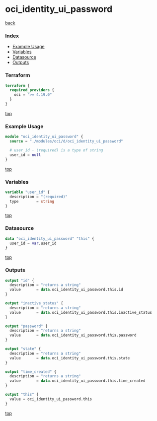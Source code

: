 # oci_identity_ui_password

[back](../oci.md)

### Index

- [Example Usage](#example-usage)
- [Variables](#variables)
- [Datasource](#datasource)
- [Outputs](#outputs)

### Terraform

```terraform
terraform {
  required_providers {
    oci = ">= 4.19.0"
  }
}
```

[top](#index)

### Example Usage

```terraform
module "oci_identity_ui_password" {
  source = "./modules/oci/d/oci_identity_ui_password"

  # user_id - (required) is a type of string
  user_id = null
}
```

[top](#index)

### Variables

```terraform
variable "user_id" {
  description = "(required)"
  type        = string
}
```

[top](#index)

### Datasource

```terraform
data "oci_identity_ui_password" "this" {
  user_id = var.user_id
}
```

[top](#index)

### Outputs

```terraform
output "id" {
  description = "returns a string"
  value       = data.oci_identity_ui_password.this.id
}

output "inactive_status" {
  description = "returns a string"
  value       = data.oci_identity_ui_password.this.inactive_status
}

output "password" {
  description = "returns a string"
  value       = data.oci_identity_ui_password.this.password
}

output "state" {
  description = "returns a string"
  value       = data.oci_identity_ui_password.this.state
}

output "time_created" {
  description = "returns a string"
  value       = data.oci_identity_ui_password.this.time_created
}

output "this" {
  value = oci_identity_ui_password.this
}
```

[top](#index)